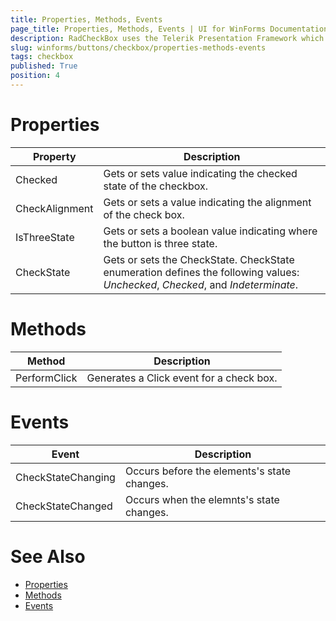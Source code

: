 ```yaml
---
title: Properties, Methods, Events
page_title: Properties, Methods, Events | UI for WinForms Documentation
description: RadCheckBox uses the Telerik Presentation Framework which enables rich experiences like advanced styling.
slug: winforms/buttons/checkbox/properties-methods-events
tags: checkbox
published: True
position: 4
---
```


# Properties

|Property|Description|
|----|----|
|Checked|Gets or sets value indicating the checked state of the checkbox.|
|CheckAlignment|Gets or sets a value indicating the alignment of the check box.|
|IsThreeState|Gets or sets a boolean value indicating where the button is three state.|
|CheckState|  Gets or sets the CheckState. CheckState enumeration defines the following values:  *Unchecked*, *Checked*, and *Indeterminate*.|


# Methods

|Method|Description|
|----|----|
|PerformClick|Generates a Click event for a check box.|


# Events

|Event|Description|
|----|----|
|CheckStateChanging|Occurs before the elements's state changes.|
|CheckStateChanged|Occurs when the elemnts's state changes.|
        
# See Also 

* [Properties](https://docs.telerik.com/devtools/winforms/api/telerik.wincontrols.ui.radcheckbox.html#properties)
* [Methods](https://docs.telerik.com/devtools/winforms/api/telerik.wincontrols.ui.radcheckbox.html#methods)
* [Events](https://docs.telerik.com/devtools/winforms/api/telerik.wincontrols.ui.radtogglebutton.html#events)